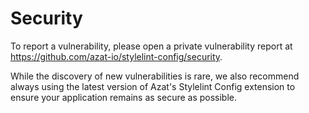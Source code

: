 # Security

To report a vulnerability, please open a private vulnerability report at <https://github.com/azat-io/stylelint-config/security>.

While the discovery of new vulnerabilities is rare, we also recommend always using the latest version of Azat's Stylelint Config extension to ensure your application remains as secure as possible.
